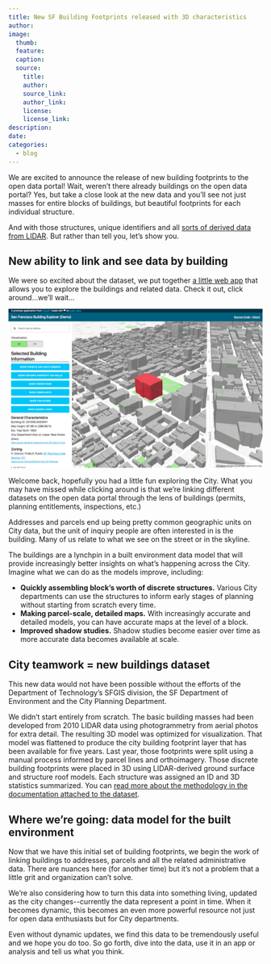 ```yaml
---
title: New SF Building Footprints released with 3D characteristics
author:
image:
  thumb:
  feature:
  caption:
  source:
    title:
    author:
    source_link:
    author_link:
    license:
    license_link:
description:
date:
categories:
  - blog
---
```



We are excited to announce the release of new building footprints to the open data portal! Wait, weren’t there already buildings on the open data portal? Yes, but take a close look at the new data and you’ll see not just masses for entire blocks of buildings, but beautiful footprints for each individual structure.

And with those structures, unique identifiers and all [sorts of derived data from LIDAR](http://oceanservice.noaa.gov/facts/lidar.html). But rather than tell you, let’s show you.

## New ability to link and see data by building

We were so excited about the dataset, we put together [a little web app](https://datasf.org/sf-building-explorer) that allows you to explore the buildings and related data. Check it out, click around...we’ll wait…

![](/uploads/versions/screen-shot-2017-05-31-at-9-57-10-am-2---x----1440-900x---.png)

Welcome back, hopefully you had a little fun exploring the City. What you may have missed while clicking around is that we’re linking different datasets on the open data portal through the lens of buildings (permits, planning entitlements, inspections, etc.)

Addresses and parcels end up being pretty common geographic units on City data, but the unit of inquiry people are often interested in is the building. Many of us relate to what we see on the street or in the skyline.

The buildings are a lynchpin in a built environment data model that will provide increasingly better insights on what’s happening across the City. Imagine what we can do as the models improve, including:

* **Quickly assembling block’s worth of discrete structures.** Various City departments can use the structures to inform early stages of planning without starting from scratch every time.
* **Making parcel-scale, detailed maps.** With increasingly accurate and detailed models, you can have accurate maps at the level of a block.
* **Improved shadow studies.** Shadow studies become easier over time as more accurate data becomes available at scale.

## City teamwork = new buildings dataset

This new data would not have been possible without the efforts of the Department of Technology’s SFGIS division, the SF Department of Environment and the City Planning Department.

We didn’t start entirely from scratch. The basic building masses had been developed from 2010 LIDAR data using photogrammetry from aerial photos for extra detail. The resulting 3D model was optimized for visualization. That model was flattened to produce the city building footprint layer that has been available for five years. Last year, those footprints were split using a manual process informed by parcel lines and orthoimagery. Those discrete building footprints were placed in 3D using LIDAR-derived ground surface and structure roof models. Each structure was assigned an ID and 3D statistics summarized. You can [read more about the methodology in the documentation attached to the dataset](https://data.sfgov.org/d/72ai-zege/about).

## Where we’re going: data model for the built environment

Now that we have this initial set of building footprints, we begin the work of linking buildings to addresses, parcels and all the related administrative data. There are nuances here (for another time) but it’s not a problem that a little grit and organization can’t solve.

We’re also considering how to turn this data into something living, updated as the city changes--currently the data represent a point in time. When it becomes dynamic, this becomes an even more powerful resource not just for open data enthusiasts but for City departments.

Even without dynamic updates, we find this data to be tremendously useful and we hope you do too. So go forth, dive into the data, use it in an app or analysis and tell us what you think.